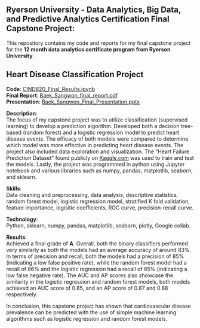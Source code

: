 ## Ryerson University - Data Analytics, Big Data, and Predictive Analytics Certification Final Capstone Project:
This repository contains my code and reports for my final capstone project for the **12 month data analytics certificate program from Ryerson University**. 
## Heart Disease Classification Project

**Code**: [CIND820_Final_Results.ipynb](https://github.com/swb1113/Ryerson_university_capstone_project/blob/main/CIND820_Final_Results.ipynb)  
**Final Report**: [Baek_Sangwon_final_report.pdf](https://github.com/swb1113/Ryerson_university_capstone_project/blob/main/Baek_Sangwon_final_report.pdf)  
**Presentation**: [Baek_Sangwon_Final_Presentation.pptx](https://github.com/swb1113/Ryerson_university_capstone_project/blob/main/Baek_Sangwon_Final_Presentation.pptx)

**Description**:  
The focus of my capstone project was to utilize classification (supervised learning) to develop a prediction algorithm. 
Developed both a decision tree-based (random forest) and a logistic regression model to predict heart disease events. 
The efficacy of both models were compared to determine which model was more effective in predicting heart disease events. 
The project also included data exploration and visualization. 
The “Heart Failure Prediction Dataset” found publicly on [Kaggle.com](https://www.kaggle.com/datasets/fedesoriano/heart-failure-prediction) was used to train and test the models. 
Lastly, the project was programmed in python using Jupyter notebook and various libraries such as numpy, pandas, matplotlib, seaborn, and sklearn.  

**Skills**:  
Data cleaning and preprocessing, data analysis, descriptive statistics, random forest model, logistic regression model, stratified K fold validation, feature importance, logisitic coefficients, ROC curve, precision-recall curve.  

**Technology**:  
Python, sklearn, numpy, pandas, matplotlib, seaborn, plotly, Google collab.  

**Results**:  
Achieved a final grade of **A**. Overall, both the binary classifiers performed very similarly as both the models had an average accuracy of around 83%. In terms of precision and recall, both the models had a precision of 85% (indicating a low false positive rate), while the random forest model had a recall of 86% and the logistic regression had a recall of 85% (indicating a low false negative rate). The AUC and AP scores also showcase the similarity in the logistic regression and random forest models, both models achieved an AUC score of 0.85, and an AP score of 0.87 and 0.88 respectively.

In conclusion, this capstone project has shown that cardiovascular disease prevalence can be predicted with the use of simple machine learning algorithms such as logistic regression and random forest models.    
